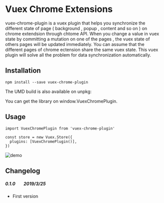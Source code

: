 # Vuex Chrome Extensions

vuex-chrome-plugin is a vuex plugin that helps you synchronize the different state of page ( background , popup , content and so on ) on chrome extendsion through chtome API. When  you change a value in vuex state by committing a mutation on one of the pages , the vuex state of others pages will be updated immediately.
You can assume that the different pages of chrome ectension share the same vuex state. This vuex plugin will solve all the problem for data synchronization automatically.  


## Installation

```
npm install --save vuex-chrome-plugin 
```

The UMD build is also available on unpkg:
<script src="https://unpkg.com/vuex-chrome-plugin/dist/vuex-chrome-plugin.umd.js"></script>

You can get the library on window.VuexChromePlugin.
## Usage

```
import VuexChromePlugin from 'vuex-chrome-plugin'

const store = new Vuex.Store({
  plugins: [VuexChromePlugin()],
})

```



![demo](https://github.com/yyf1994gggg/vuex-chrome/blob/master/example/demo.gif)



## Changelog

##### 0.1.0  &nbsp;&nbsp;&nbsp;&nbsp;&nbsp;&nbsp;  2019/3/25

- First version


